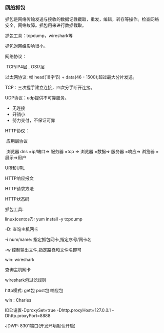 ### 网络抓包

抓包是网络传输发送与接收的数据记性截取，重发，编辑，转存等操作。检查网络安全，网络故障。抓包用来进行数据截取。

抓包工具：tcpdump，wireshark等

抓包对网络影响很小。

网络协议：

​	TCP/IP4层 , OSI7层

以太网协议: 帧 head(18字节) + data(46 - 1500);超过最大分片发送。

TCP：三次握手建立连接，四次分手断开连接。

UDP协议：udp提供不可靠服务。

- 无连接
- 开销小
- 努力交付，不保证可靠

HTTP协议：

​	应用层协议

​	浏览器 dns  =ip/端口=> 服务器 =tcp => 浏览器 =数据=> 服务器 =响应=> 浏览器 =展示=>用户

URI和URL

HTTP响应报文

HTTP请求方法

HTTP状态码

抓包工具:

linux(centos7): yum install -y tcpdump

-D: 查询主机网卡

-i num/name: 指定抓包网卡,指定序号/网卡名

-w 控制输出文件,指定路径和文件名即可

win: wireshark

查询主机网卡

wireshark包过滤规则

http模式: get包 post包 响应包

win : Charles

IDE:设置-DproxySet=true -Dhttp.proxyHost=127.0.0.1 -Dhttp.proxyPort=8888

JDWP: 8301端口(开发环境默认开启)





